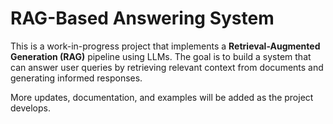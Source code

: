 # RAG-Based Answering System

This is a work-in-progress project that implements a **Retrieval-Augmented Generation (RAG)** pipeline using LLMs. The goal is to build a system that can answer user queries by retrieving relevant context from documents and generating informed responses.

More updates, documentation, and examples will be added as the project develops.
